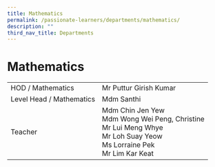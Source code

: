 ```yaml
---
title: Mathematics
permalink: /passionate-learners/departments/mathematics/
description: ""
third_nav_title: Departments
---
```

# **Mathematics**

|  	|  	|
|---	|---	|
| HOD / Mathematics 	| Mr Puttur Girish Kumar 	|
| Level Head / Mathematics 	| Mdm Santhi  	|
| Teacher 	| Mdm Chin Jen Yew<br>Mdm Wong Wei Peng, Christine <br>Mr Lui Meng Whye<br>Mr Loh Suay Yeow<br>Ms Lorraine Pek<br>Mr Lim Kar Keat 	|
